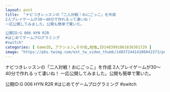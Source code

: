 ```yaml
---
layout: post
title:  "ナビつきレッスンの「二人対戦！おにごっこ」を作成
2人プレイゲームが30〜40分で作れるって凄いね！
一応公開してみました。公開も簡単で驚いた。

公開ID:G 006 HYN R2R
#はじめてゲームプログラミング 
#switch"
categories: [ GameID, アクション,その他,勉強,ID1403991061836361729 ]
image: "https://pbs.twimg.com/ext_tw_video_thumb/1403724414106042373/pu/img/q7T0qhsVZS8J9lke.jpg"
---
```

ナビつきレッスンの「二人対戦！おにごっこ」を作成
2人プレイゲームが30〜40分で作れるって凄いね！
一応公開してみました。公開も簡単で驚いた。

公開ID:G 006 HYN R2R
#はじめてゲームプログラミング 
#switch
